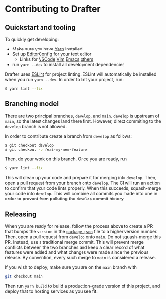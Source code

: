 # Contributing to Drafter

## Quickstart and tooling

To quickly get developing:
  - Make sure you have [Yarn](https://yarnpkg.com/) installed
  - Set up [EditorConfig](https://editorconfig.org/) for your text editor
    - Links for
      [VSCode](https://marketplace.visualstudio.com/items?itemName=EditorConfig.EditorConfig)
      [Vim](https://github.com/editorconfig/editorconfig-vim#readme)
      [Emacs](https://github.com/editorconfig/editorconfig-emacs#readme)
      [others](https://editorconfig.org/#download)
  - run `yarn --dev` to install all development dependencies

Drafter uses [ESLint](https://eslint.org/) for project linting. ESLint will automatically be
installed when you run `yarn --dev`. In order to lint your project, run:

```sh
$ yarn lint --fix
```

## Branching model

There are two principal branches, `develop`, and `main`. `develop` is upstream of `main`, so the
latest changes land there first. However, direct commiting to the `develop` branch is not allowed.

In order to contribute create a branch from `develop` as follows:

```sh
$ git checkout develop
$ git checkout -b feat-my-new-feature
```

Then, do your work on this branch. Once you are ready, run

```sh
$ yarn lint --fix
```

This will clean up your code and prepare it for merging into `develop`. Then, open a pull request
from your branch onto `develop`. The CI will run an action to confirm that your code lints
properly. When this succeeds, squash-merge your code into `develop`. This will combine all commits
you made into one in order to prevent from polluting the `develop` commit history.

## Releasing

When you are ready for release, follow the process above to create a PR that bumps the `version`
in the [`package.json`](./package.json) file to a higher version number. Then, open a pull request
from `develop` onto `main`. Do not squash-merge this PR. Instead, use a traditional merge commit.
This will prevent merge conflicts between the two branches and keep a clear record of what
features were added and what changes were made since the previous release. By convention, every
such merge to `main` is considered a release.

If you wish to deploy, make sure you are on the `main` branch with

```sh
git checkout main
```

Then run `yarn build` to build a production-grade version of this project, and deploy that to
hosting services as you see fit.
